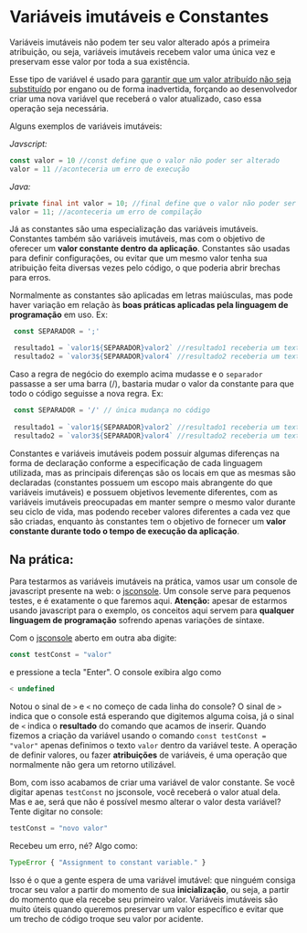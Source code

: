  # Variáveis imutáveis e Constantes

Variáveis imutáveis não podem ter seu valor alterado após a primeira atribuição, ou seja, variáveis imutáveis recebem valor uma única vez e preservam esse valor por toda a sua existência. 

Esse tipo de variável é usado para <u>garantir que um valor atribuído não seja substituído</u> por engano ou de forma inadvertida, forçando ao desenvolvedor criar uma nova variável que receberá o valor atualizado, caso essa operação seja necessária. 

Alguns exemplos de variáveis imutáveis:

 *Javscript:*

 ```javascript
const valor = 10 //const define que o valor não poder ser alterado
valor = 11 //aconteceria um erro de execução
 ```

 *Java:*

 ```java
private final int valor = 10; //final define que o valor não poder ser alterado
valor = 11; //aconteceria um erro de compilação
 ```



Já as constantes são uma especialização das variáveis imutáveis. Constantes também são variáveis imutáveis, mas com o objetivo de oferecer um **valor constante dentro da aplicação**. Constantes são usadas para definir configurações, ou evitar que um mesmo valor tenha sua atribuição feita diversas vezes pelo código, o que poderia abrir brechas para erros.

Normalmente as constantes são aplicadas em letras maiúsculas, mas pode haver variação em relação às **boas práticas aplicadas pela linguagem de programação** em uso. Ex:

```javascript
 const SEPARADOR = ';'

 resultado1 = `valor1${SEPARADOR}valor2` //resultado1 receberia um texto de valor igual a valor1;valor2
 resultado2 = `valor3${SEPARADOR}valor4` //resultado2 receberia um texto de valor igual a valor3;valor4
```

Caso a regra de negócio do exemplo acima mudasse e o `separador` passasse a ser uma barra (/), bastaria mudar o valor da constante para que todo o código seguisse a nova regra. Ex:

```javascript
 const SEPARADOR = '/' // única mudança no código
 
 resultado1 = `valor1${SEPARADOR}valor2` //resultado1 receberia um texto de valor igual a valor1/valor2
 resultado2 = `valor3${SEPARADOR}valor4` //resultado2 receberia um texto de valor igual a valor3/valor4
```

Constantes e variáveis imutáveis podem possuir algumas diferenças na forma de declaração conforme a especificação de cada linguagem utilizada, mas as principais diferenças são os locais em que as mesmas são declaradas (constantes possuem um escopo mais abrangente do que variáveis imutáveis) e possuem objetivos levemente diferentes, com as variáveis imutáveis preocupadas em manter sempre o mesmo valor durante seu ciclo de vida, mas podendo receber valores diferentes a cada vez que são criadas, enquanto às constantes tem o objetivo de fornecer um **valor constante durante todo o tempo de execução da aplicação**.



## Na prática:

Para testarmos as variáveis imutáveis na prática, vamos usar um console de javascript presente na web: o [jsconsole](https://jsconsole.com/). Um console serve para pequenos testes, e é exatamente o que faremos aqui. **Atenção:** apesar de estarmos usando javascript para o exemplo, os conceitos aqui servem para **qualquer linguagem de programação** sofrendo apenas variações de sintaxe. 

Com o [jsconsole](https://jsconsole.com/) aberto em outra aba digite:

```javascript
const testConst = "valor"
```

e pressione a tecla "Enter".
O console exibira algo como 

```javascript
< undefined 
```

Notou o sinal de `>` e `<` no começo de cada linha do console? O sinal de `>` indica que o console está esperando que digitemos alguma coisa, já o sinal de `<` indica o **resultado** do comando que acamos de inserir. Quando fizemos a criação da variável usando o comando `const testConst = "valor"` apenas definimos o texto `valor` dentro da variável teste. A operação de definir valores, ou fazer **atribuições** de variáveis, é uma operação que normalmente não gera um retorno utilizável.

Bom, com isso acabamos de criar uma variável de valor constante. Se você digitar apenas `testConst` no jsconsole, você receberá o valor atual dela. Mas e ae, será que não é possível mesmo alterar o valor desta variável? Tente digitar no console:

```javascript
testConst = "novo valor"
```

Recebeu um erro, né? Algo como:

```javascript
TypeError { "Assignment to constant variable." }
```

Isso é o que a gente espera de uma variável imutável: que ninguém consiga trocar seu valor a partir do momento de sua **inicialização**, ou seja, a partir do momento que ela recebe seu primeiro valor. Variáveis imutáveis são muito úteis quando queremos preservar um valor específico e evitar que um trecho de código troque seu valor por acidente.

